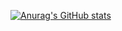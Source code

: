[![Anurag's GitHub stats](https://github-readme-stats.vercel.app/api?username=haroharomikutex)](https://github.com/anuraghazra/github-readme-stats)
